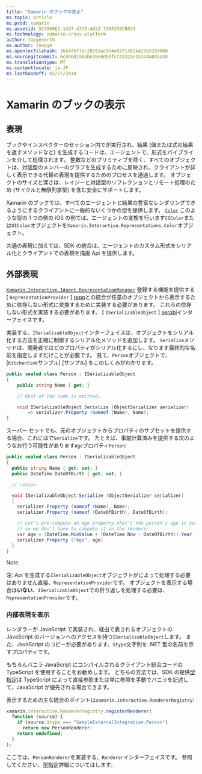 ```yaml
---
title: "Xamarin のブックの表示"
ms.topic: article
ms.prod: xamarin
ms.assetid: 5C7A60E3-1427-47C9-A022-720F25ECB031
ms.technology: xamarin-cross-platform
author: topgenorth
ms.author: toopge
ms.openlocfilehash: 2664fbf7dc28591ac9f4e0271382b427b5293900
ms.sourcegitcommit: 6cd40d190abe38edd50fc74331be15324a845a28
ms.translationtype: MT
ms.contentlocale: ja-JP
ms.lasthandoff: 02/27/2018
---
```

# <a name="representations-in-xamarin-workbooks"></a>Xamarin のブックの表示

## <a name="representations"></a>表現

ブックやインスペクターのセッション内でが実行され、結果 (値または式の結果を返すメソッドなど) を生成するコードは、エージェントで、形式をパイプラインを介して処理されます。 整数などのプリミティブを除く、すべてのオブジェクトは、対話型のメンバーのグラフを生成するために反映され、クライアントが詳しく表示できる代替の表現を提供するためのプロセスを通過します。 オブジェクトのサイズと深さは、レイジーと対話型のリフレクションとリモート処理のため (サイクルと無限列挙型) を含む安全にサポートします。

Xamarin のブックでは、すべてのエージェントと結果の豊富なレンダリングできるようにするクライアントに一般的ないくつかの型を提供します。 [`Color`][xir-color] このような型の 1 つの例の iOS の例では、エージェントの変換を行います`CGColor`または`UIColor`オブジェクトを`Xamarin.Interactive.Representations.Color`オブジェクト。

共通の表現に加えては、SDK の統合は、エージェントのカスタム形式をシリアル化とクライアントでの表現を描画 Api を提供します。

## <a name="external-representations"></a>外部表現

[`Xamarin.Interactive.IAgent.RepresentationManager`][repman] 登録する機能を提供する[ `RepresentationProvider` ] [repp]との統合が任意のオブジェクトから表示するために依存しない形式に変換するために実装する必要があります。 これらの依存しない形式を実装する必要があります、 [ `ISerializableObject` ] [ serobj]インターフェイスです。

実装する、`ISerializableObject`インターフェイスは、オブジェクトをシリアル化する方法を正確に制御するシリアル化メソッドを追加します。 `Serialize`メソッドは、開発者ではどのプロパティがシリアル化するにし、なります最終的な名前を指定しますだけことが必要です。 見て、`Person`オブジェクトで、[`KitchenSink`サンプル] [サンプル] をこのしくみがわかります。

```csharp
public sealed class Person : ISerializableObject
{
    public string Name { get; }

    // Rest of the code is omitted…

    void ISerializableObject.Serialize (ObjectSerializer serializer)
        => serializer.Property (nameof (Name), Name);
}
```

スーパー セットでも、元のオブジェクトからプロパティのサブセットを提供する場合、これにはで`Serialize`です。 たとえば、事前計算済みを提供する次のようなお行う可能性があります`Age`プロパティ`Person`:

```csharp
public sealed class Person : ISerializableObject
{
  public string Name { get; set; }
  public DateTime DateOfBirth { get; set; }

  // <snip>

  void ISerializableObject.Serialize (ObjectSerializer serializer)
  {
    serializer.Property (nameof (Name), Name);
    serializer.Property (nameof (DateOfBirth), DateOfBirth);

    // Let's pre-compute an Age property that's the person's age in years,
    // so we don't have to compute it in the renderer.
    var age = (DateTime.MinValue + (DateTime.Now - DateOfBirth)).Year - 1;
    serializer.Property ("Age", age)
  }
}
```

> [!NOTE]
> 注: Api を生成する`ISerializableObject`オブジェクトがによって処理する必要はありません直接、`RepresentationProvider`です。 オブジェクトを表示する場合は**いない**、`ISerializableObject`での折り返しを処理する必要は、`RepresentationProvider`です。

### <a name="rendering-a-representation"></a>内部表現を表示

レンダラーが JavaScript で実装され、経由で表されるオブジェクトの JavaScript のバージョンへのアクセスを持つ`ISerializableObject`します。 また、JavaScript のコピーが必要があります、`$type`文字列を .NET 型の名前を示すプロパティです。

もちろんバニラ JavaScript にコンパイルされるクライアント統合コードの TypeScript を使用することをお勧めします。 どちらの方法では、SDK の提供[型指定][ typings]は TypeScript によって直接参照または単に参照を手動でバニラを記述して、JavaScript が優先される場合できます。

表示するための主な統合のポイントは`xamarin.interactive.RendererRegistry`:

```js
xamarin.interactive.RendererRegistry.registerRenderer(
  function (source) {
    if (source.$type === "SampleExternalIntegration.Person")
      return new PersonRenderer;
    return undefined;
  }
);
```

ここでは、`PersonRenderer`を実装する、`Renderer`インターフェイスです。 参照してください、[型指定][ typings]詳細についてはします。

[typings]: https://github.com/xamarin/Workbooks/blob/master/SDK/typings/xamarin-interactive.d.ts
[xir-color]: /api/type/Xamarin.Interactive.Representations.Color/
[repman]: /api/type/Xamarin.Interactive.Representations.IRepresentationManager/
[repp]: /api/type/Xamarin.Interactive.Representations.RepresentationProvider/
[serobj]: /api/type/Xamarin.Interactive.Serialization.ISerializableObject/
